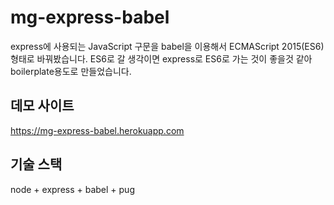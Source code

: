 # mg-express-babel
express에 사용되는 JavaScript 구문을 babel을 이용해서 ECMAScript 2015(ES6)형태로 바꿔봤습니다. ES6로 갈 생각이면 express로 ES6로 가는 것이 좋을것 같아 boilerplate용도로 만들었습니다.

## 데모 사이트
https://mg-express-babel.herokuapp.com

## 기술 스택
node + express + babel + pug
